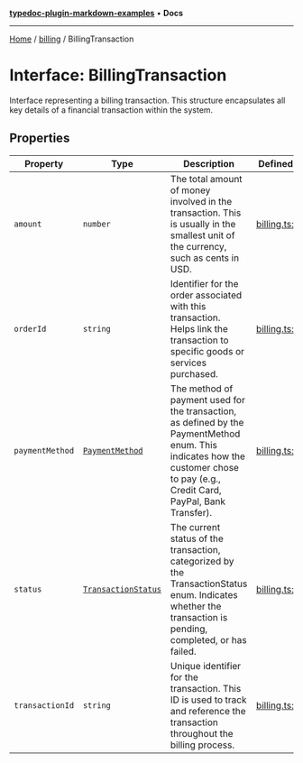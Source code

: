 [**typedoc-plugin-markdown-examples**](../../README.md) • **Docs**

***

[Home](../../README.md) / [billing](../README.md) / BillingTransaction

# Interface: BillingTransaction

Interface representing a billing transaction.
This structure encapsulates all key details of a financial transaction within the system.

## Properties

| Property | Type | Description | Defined in |
| ------ | ------ | ------ | ------ |
| `amount` | `number` | The total amount of money involved in the transaction. This is usually in the smallest unit of the currency, such as cents in USD. | [billing.ts:61](https://github.com/typedoc2md/typedoc-plugin-markdown-examples/blob/main/dummy-api/src/billing.ts#L61) |
| `orderId` | `string` | Identifier for the order associated with this transaction. Helps link the transaction to specific goods or services purchased. | [billing.ts:55](https://github.com/typedoc2md/typedoc-plugin-markdown-examples/blob/main/dummy-api/src/billing.ts#L55) |
| `paymentMethod` | [`PaymentMethod`](../enumerations/PaymentMethod.md) | The method of payment used for the transaction, as defined by the PaymentMethod enum. This indicates how the customer chose to pay (e.g., Credit Card, PayPal, Bank Transfer). | [billing.ts:67](https://github.com/typedoc2md/typedoc-plugin-markdown-examples/blob/main/dummy-api/src/billing.ts#L67) |
| `status` | [`TransactionStatus`](../enumerations/TransactionStatus.md) | The current status of the transaction, categorized by the TransactionStatus enum. Indicates whether the transaction is pending, completed, or has failed. | [billing.ts:73](https://github.com/typedoc2md/typedoc-plugin-markdown-examples/blob/main/dummy-api/src/billing.ts#L73) |
| `transactionId` | `string` | Unique identifier for the transaction. This ID is used to track and reference the transaction throughout the billing process. | [billing.ts:50](https://github.com/typedoc2md/typedoc-plugin-markdown-examples/blob/main/dummy-api/src/billing.ts#L50) |

